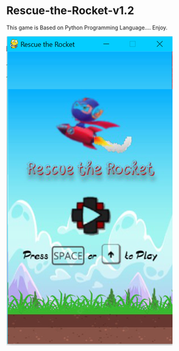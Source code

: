 # Rescue-the-Rocket-v1.2
This game is Based on Python Programming Language.... Enjoy.

![Screenshot](https://github.com/RohitRai300/Rescue-the-Rocket-v1.2/blob/main/GamePlay_ScreenShots/Screenshot%20(829).png)
